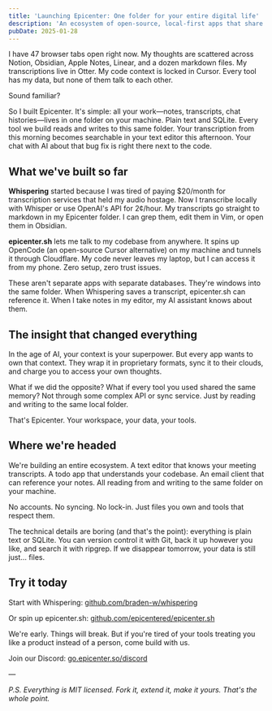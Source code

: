 ```yaml
---
title: 'Launching Epicenter: One folder for your entire digital life'
description: 'An ecosystem of open-source, local-first apps that share a single memory'
pubDate: 2025-01-28
---
```


I have 47 browser tabs open right now. My thoughts are scattered across Notion, Obsidian, Apple Notes, Linear, and a dozen markdown files. My transcriptions live in Otter. My code context is locked in Cursor. Every tool has my data, but none of them talk to each other.

Sound familiar?

So I built Epicenter. It's simple: all your work—notes, transcripts, chat histories—lives in one folder on your machine. Plain text and SQLite. Every tool we build reads and writes to this same folder. Your transcription from this morning becomes searchable in your text editor this afternoon. Your chat with AI about that bug fix is right there next to the code.

## What we've built so far

**Whispering** started because I was tired of paying $20/month for transcription services that held my audio hostage. Now I transcribe locally with Whisper or use OpenAI's API for 2¢/hour. My transcripts go straight to markdown in my Epicenter folder. I can grep them, edit them in Vim, or open them in Obsidian.

**epicenter.sh** lets me talk to my codebase from anywhere. It spins up OpenCode (an open-source Cursor alternative) on my machine and tunnels it through Cloudflare. My code never leaves my laptop, but I can access it from my phone. Zero setup, zero trust issues.

These aren't separate apps with separate databases. They're windows into the same folder. When Whispering saves a transcript, epicenter.sh can reference it. When I take notes in my editor, my AI assistant knows about them.

## The insight that changed everything

In the age of AI, your context is your superpower. But every app wants to own that context. They wrap it in proprietary formats, sync it to their clouds, and charge you to access your own thoughts.

What if we did the opposite? What if every tool you used shared the same memory? Not through some complex API or sync service. Just by reading and writing to the same local folder.

That's Epicenter. Your workspace, your data, your tools.

## Where we're headed

We're building an entire ecosystem. A text editor that knows your meeting transcripts. A todo app that understands your codebase. An email client that can reference your notes. All reading from and writing to the same folder on your machine.

No accounts. No syncing. No lock-in. Just files you own and tools that respect them.

The technical details are boring (and that's the point): everything is plain text or SQLite. You can version control it with Git, back it up however you like, and search it with ripgrep. If we disappear tomorrow, your data is still just... files.

## Try it today

Start with Whispering: [github.com/braden-w/whispering](https://github.com/braden-w/whispering)

Or spin up epicenter.sh: [github.com/epicentered/epicenter.sh](https://github.com/epicenter-md/epicenter/epicenter.sh)

We're early. Things will break. But if you're tired of your tools treating you like a product instead of a person, come build with us.

Join our Discord: [go.epicenter.so/discord](https://go.epicenter.so/discord)

—

*P.S. Everything is MIT licensed. Fork it, extend it, make it yours. That's the whole point.*

